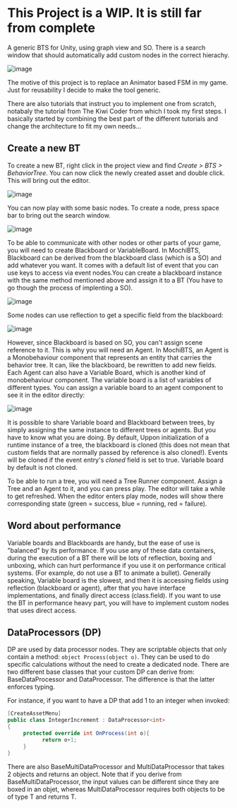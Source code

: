 # This Project is a WIP. It is still far from complete

A generic BTS for Unity, using graph view and SO. There is a search window that should automatically add custom nodes in the correct hierachy.

![image](https://user-images.githubusercontent.com/62897460/166552187-deaf7304-e2b7-496d-ba8a-ab03dd15ea4a.png)

The motive of this project is to replace an Animator based FSM in my game. Just for reusability I decide to make the tool generic.

There are also tutorials that instruct you to implement one from scratch, notabaly the tutorial from The Kiwi Coder from which I took my first steps. I basically started by combining the best part of the different tutorials and change the architecture to fit my own needs... 

## Create a new BT

To create a new BT, right click in the project view and find *Create > BTS > BehaviorTree*. You can now click the newly created asset and double click. This will bring out the editor.

![image](https://user-images.githubusercontent.com/62897460/167006715-c675d166-24dd-4bc1-adab-4491fded6015.png)

You can now play with some basic nodes. To create a node, press space bar to bring out the search window.

![image](https://user-images.githubusercontent.com/62897460/167007044-31c3d66d-4575-477a-ac12-22c61b421263.png)

To be able to communicate with other nodes or other parts of your game, you will need to create Blackboard or VariableBoard. In MochiBTS, Blackboard can be derived from the blackboard class (which is a SO) and add whatever you want. It comes with a default list of event that you can use keys to access via event nodes.You can create a blackboard instance with the same method mentioned above and assign it to a BT (You have to go though the process of implenting a SO). 

![image](https://user-images.githubusercontent.com/62897460/167007270-2b2300c6-5f01-4e30-ae5f-9fcffe8b0c60.png)

Some nodes can use reflection to get a specific field from the blackboard: 

![image](https://user-images.githubusercontent.com/62897460/167008358-27a28a03-2b19-465f-a408-2c5804b1a391.png)

However, since Blackboard is based on SO, you can't assign scene reference to it. This is why you will need an Agent. In MochiBTS, an Agent is a Monobehaviour component that represents an entity that carries the behavior tree. It can, like the blackboard, be rewritten to add new fields. Each Agent can also have a Variable Board, which is another kind of monobehaviour component. The variable board is a list of variables of different types. You can assign a variable board to an agent component to see it in the editor directly:

![image](https://user-images.githubusercontent.com/62897460/167009661-a4fd64ff-47a6-4397-9527-18bac26be2ea.png)

It is possible to share Variable board and Blackboard between trees, by simply assigning the same instance to different trees or agents. But you have to know what you are doing. By default, Uppon initialization of a runtime instance of a tree, the blackboard is cloned (this does not mean that custom fields that are normally passed by reference is also cloned!). Events will be cloned if the event entry's *cloned* field is set to true. Variable board by default is not cloned. 

To be able to run a tree, you will need a Tree Runner component. Assign a Tree and an Agent to it, and you can press play. The editor will take a while to get refreshed. When the editor enters play mode, nodes will show there corresponding state (green = success, blue = running, red = failure).

## Word about performance

Variable boards and Blackboards are handy, but the ease of use is "balanced" by its performance. If you use any of these data containers, during the execution of a BT there will be lots of reflection, boxing and unboxing, which can hurt performance if you use it on performance critical systems. (For example, do not use a BT to animate a bullet). Generally speaking, Variable board is the slowest, and then it is accessing fields using reflection (blackboard or agent), after that you have interface implementations, and finally direct access (class.field). If you want to use the BT in performance heavy part, you will have to implement custom nodes that uses direct access.

## DataProcessors (DP)

DP are used by data processor nodes. They are scriptable objects that only contain a method: ``object Process(object o)``. They can be used to do specific calculations without the need to create a dedicated node. There are two different base classes that your custom DP can derive from: BaseDataProcessor and DataProcessor<T>. The difference is that the latter enforces typing. 
  
 For instance, if you want to have a DP that add 1 to an integer when invoked:
  ```csharp
  [CreateAssetMenu]
  public class IntegerIncrement : DataProcessor<int>
  {
       protected override int OnProcess(int o){
             return o+1;
       }
  }
 ```
  There are also BaseMultiDataProcessor and MultiDataProcessor<T> that takes 2 objects and returns an object. Note that if you derive from BaseMultiDataProcessor, the input values can be different since they are boxed in an objet, whereas MultiDataProcessor<T> requires both objects to be of type T and returns T.

